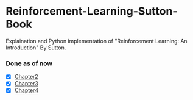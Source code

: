 # Reinforcement-Learning-Sutton-Book
Explaination and Python implementation of "Reinforcement Learning: An Introduction" By Sutton. 

### Done as of now
- [x] [Chapter2](https://github.com/alokwhitewolf/Reinforcement-Learning/blob/master/Sutton-Book/ch_02/K-Armed-Bandit.ipynb)
- [x] [Chapter3](https://github.com/alokwhitewolf/Reinforcement-Learning/blob/master/Sutton-Book/ch_03/Finite%20Markov%20Decision%20Process.ipynb)
- [x] [Chapter4](https://github.com/alokwhitewolf/Reinforcement-Learning/blob/master/Sutton-Book/ch_04/Dynamic%20Programming.ipynb)
